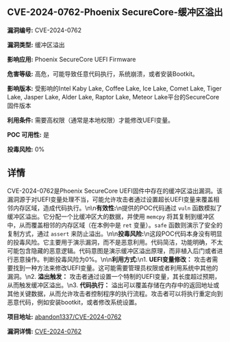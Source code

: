 ## CVE-2024-0762-Phoenix SecureCore-缓冲区溢出

**漏洞编号:** CVE-2024-0762

**漏洞类型:** 缓冲区溢出

**影响应用:** Phoenix SecureCore UEFI Firmware

**危害等级:** 高危，可能导致任意代码执行，系统崩溃，或者安装Bootkit。

**影响版本:** 受影响的Intel Kaby Lake, Coffee Lake, Ice Lake, Comet Lake, Tiger Lake, Jasper Lake, Alder Lake, Raptor Lake, Meteor Lake平台的SecureCore固件版本

**利用条件:** 需要高权限（通常是本地权限）才能修改UEFI变量。

**POC 可用性:** 是

**投毒风险:** 0%

## 详情

CVE-2024-0762是Phoenix SecureCore UEFI固件中存在的缓冲区溢出漏洞。该漏洞源于对UEFI变量处理不当，可能允许攻击者通过设置超长UEFI变量来覆盖相邻内存区域，造成代码执行。\n\n**有效性:**\n提供的POC代码通过 `vuln` 函数模拟了缓冲区溢出。它分配一个比缓冲区大的数据，并使用 `memcpy` 将其复制到缓冲区中，从而覆盖相邻的内存区域（在本例中是 `ret` 变量）。`safe` 函数则演示了安全的复制方式，通过 `assert` 来防止溢出。\n\n**投毒风险:**\n这段POC代码本身没有明显的投毒风险。它主要用于演示漏洞，而不是恶意利用。代码简洁，功能明确，不太可能包含隐藏的恶意逻辑。代码意图是演示缓冲区溢出原理，而非植入后门或者进行恶意操作。判断投毒风险为0%。\n\n**利用方式:**\n1.  **UEFI变量修改：** 攻击者需要找到一种方法来修改UEFI变量。这可能需要管理员权限或者利用系统中其他的漏洞。\n2.  **溢出触发：** 攻击者通过设置一个特制的UEFI变量，其长度超过预期，从而触发缓冲区溢出。\n3.  **代码执行：** 溢出可以覆盖存储在内存中的返回地址或其他关键数据，从而允许攻击者控制程序的执行流程。攻击者可以将执行重定向到恶意代码，例如安装bootkit，或者修改系统设置。

**项目地址:** [abandon1337/CVE-2024-0762](https://github.com/abandon1337/CVE-2024-0762)

**漏洞详情:** [CVE-2024-0762](https://nvd.nist.gov/vuln/detail/CVE-2024-0762)
